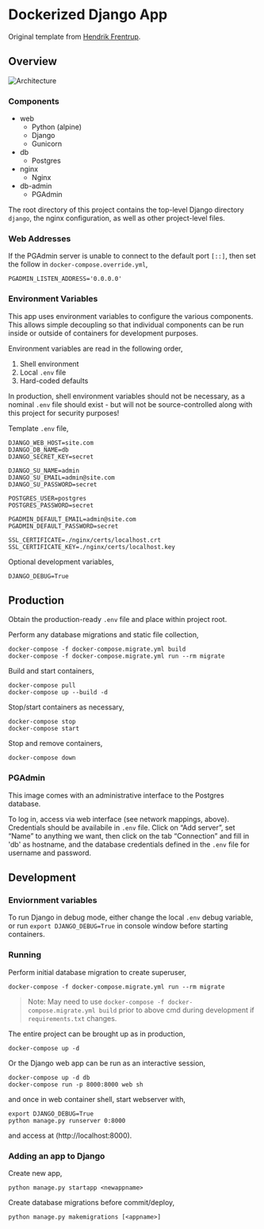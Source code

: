Dockerized Django App
=====================

Original template from [Hendrik Frentrup](https://github.com/hendrikfrentrup/docker-django).

Overview
--------

![Architecture](https://miro.medium.com/max/1260/1*b7WgN3pYpDzygae4LJ0e9g.png)

### Components
- web
  - Python (alpine)
  - Django
  - Gunicorn
- db
  - Postgres
- nginx
  - Nginx
- db-admin
  - PGAdmin

The root directory of this project contains the top-level Django directory `django`, the nginx configuration, as well as other project-level files.

### Web Addresses
If the PGAdmin server is unable to connect to the default port `[::]`, then set the follow in `docker-compose.override.yml`,
```
PGADMIN_LISTEN_ADDRESS='0.0.0.0'
```

### Environment Variables
This app uses environment variables to configure the various components.
This allows simple decoupling so that individual components can be run inside or outside of containers for development purposes.

Environment variables are read in the following order,
1. Shell environment
2. Local `.env` file
3. Hard-coded defaults

In production, shell environment variables should not be necessary, as a nominal `.env` file should exist - but will not be source-controlled along with this project for security purposes!

Template `.env` file,
```
DJANGO_WEB_HOST=site.com
DJANGO_DB_NAME=db
DJANGO_SECRET_KEY=secret

DJANGO_SU_NAME=admin
DJANGO_SU_EMAIL=admin@site.com
DJANGO_SU_PASSWORD=secret

POSTGRES_USER=postgres
POSTGRES_PASSWORD=secret

PGADMIN_DEFAULT_EMAIL=admin@site.com
PGADMIN_DEFAULT_PASSWORD=secret

SSL_CERTIFICATE=./nginx/certs/localhost.crt
SSL_CERTIFICATE_KEY=./nginx/certs/localhost.key
```

Optional development variables,
```
DJANGO_DEBUG=True
```

## Production

Obtain the production-ready `.env` file and place within project root.

Perform any database migrations and static file collection,
```
docker-compose -f docker-compose.migrate.yml build
docker-compose -f docker-compose.migrate.yml run --rm migrate
```

Build and start containers,
```
docker-compose pull
docker-compose up --build -d
```

Stop/start containers as necessary,
```
docker-compose stop
docker-compose start
```

Stop and remove containers,
```
docker-compose down
```

### PGAdmin

This image comes with an administrative interface to the Postgres database.

To log in, access via web interface (see network mappings, above).
Credentials should be availabile in `.env` file.
Click on “Add server”, set “Name” to anything we want, then click on the tab “Connection” and fill in 'db' as hostname, and the database credentials defined in the `.env` file for username and password.

## Development

### Enviornment variables

To run Django in debug mode, either change the local `.env` debug variable, or run `export DJANGO_DEBUG=True` in console window before starting containers.

### Running

Perform initial database migration to create superuser,
```
docker-compose -f docker-compose.migrate.yml run --rm migrate
```
> Note: May need to use `docker-compose -f docker-compose.migrate.yml build` prior to above cmd during development if `requirements.txt` changes.

The entire project can be brought up as in production,
```
docker-compose up -d
```

Or the Django web app can be run as an interactive session,
```
docker-compose up -d db
docker-compose run -p 8000:8000 web sh
```
and once in web container shell, start webserver with,
```
export DJANGO_DEBUG=True
python manage.py runserver 0:8000
```
and access at (http://localhost:8000).

### Adding an app to Django

Create new app,
```
python manage.py startapp <newappname>
```

Create database migrations before commit/deploy,
```
python manage.py makemigrations [<appname>]
```
